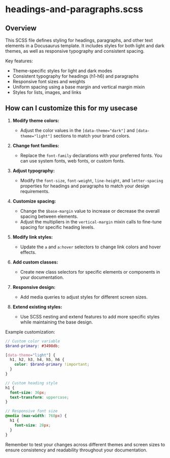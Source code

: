 # headings-and-paragraphs.scss

## Overview

This SCSS file defines styling for headings, paragraphs, and other text elements in a Docusaurus template. It includes styles for both light and dark themes, as well as responsive typography and consistent spacing.

Key features:
- Theme-specific styles for light and dark modes
- Consistent typography for headings (h1-h6) and paragraphs
- Responsive font sizes and weights
- Uniform spacing using a base margin and vertical margin mixin
- Styles for lists, images, and links

## How can I customize this for my usecase

1. **Modify theme colors:**
   - Adjust the color values in the `[data-theme="dark"]` and `[data-theme="light"]` sections to match your brand colors.

2. **Change font families:**
   - Replace the `font-family` declarations with your preferred fonts. You can use system fonts, web fonts, or custom fonts.

3. **Adjust typography:**
   - Modify the `font-size`, `font-weight`, `line-height`, and `letter-spacing` properties for headings and paragraphs to match your design requirements.

4. **Customize spacing:**
   - Change the `$base-margin` value to increase or decrease the overall spacing between elements.
   - Adjust the multipliers in the `vertical-margin` mixin calls to fine-tune spacing for specific heading levels.

5. **Modify link styles:**
   - Update the `a` and `a:hover` selectors to change link colors and hover effects.

6. **Add custom classes:**
   - Create new class selectors for specific elements or components in your documentation.

7. **Responsive design:**
   - Add media queries to adjust styles for different screen sizes.

8. **Extend existing styles:**
   - Use SCSS nesting and extend features to add more specific styles while maintaining the base design.

Example customization:

```scss
// Custom color variable
$brand-primary: #3498db;

[data-theme="light"] {
  h1, h2, h3, h4, h5, h6 {
    color: $brand-primary !important;
  }
}

// Custom heading style
h1 {
  font-size: 36px;
  text-transform: uppercase;
}

// Responsive font size
@media (max-width: 768px) {
  h1 {
    font-size: 28px;
  }
}
```

Remember to test your changes across different themes and screen sizes to ensure consistency and readability throughout your documentation.
